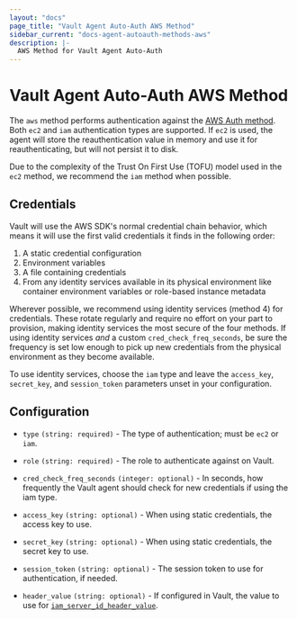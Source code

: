 ```yaml
---
layout: "docs"
page_title: "Vault Agent Auto-Auth AWS Method"
sidebar_current: "docs-agent-autoauth-methods-aws"
description: |-
  AWS Method for Vault Agent Auto-Auth
---
```


# Vault Agent Auto-Auth AWS Method 

The `aws` method performs authentication against the [AWS Auth
method](https://www.vaultproject.io/docs/auth/aws.html). Both `ec2` and `iam`
authentication types are supported. If `ec2` is used, the agent will store the
reauthentication value in memory and use it for reauthenticating, but will not
persist it to disk.

Due to the complexity of the Trust On First Use (TOFU) model used in the `ec2`
method, we recommend the `iam` method when possible.

## Credentials

Vault will use the AWS SDK's normal credential chain behavior, which means it
will use the first valid credentials it finds in the following order:

1. A static credential configuration
2. Environment variables
3. A file containing credentials
4. From any identity services available in its physical environment like container environment variables or role-based instance metadata
 
Wherever possible, we recommend using identity services (method 4) for credentials. 
These rotate regularly and require no effort on your part to provision, making 
identity services the most secure of the four methods. If using identity services _and_ a custom 
`cred_check_freq_seconds`, be sure the frequency is set low enough to pick up new credentials
from the physical environment as they become available.

To use identity services, choose the `iam` type and leave the `access_key`, `secret_key`, and `session_token` 
parameters unset in your configuration.

## Configuration

- `type` `(string: required)` - The type of authentication; must be `ec2` or `iam`.

- `role` `(string: required)` - The role to authenticate against on Vault.

- `cred_check_freq_seconds` `(integer: optional)` - In seconds, how frequently the Vault agent should check for new credentials if using the iam type.

- `access_key` `(string: optional)` - When using static credentials, the access key to use.

- `secret_key` `(string: optional)` - When using static credentials, the secret key to use.

- `session_token` `(string: optional)` - The session token to use for authentication, if needed.

- `header_value` `(string: optional)` - If configured in Vault, the value to use for
  [`iam_server_id_header_value`](https://www.vaultproject.io/api/auth/aws/index.html#iam_server_id_header_value).

